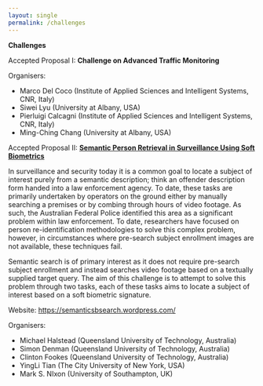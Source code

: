 ```yaml
---
layout: single
permalink: /challenges
---
```

**Challenges**

Accepted Proposal I: **Challenge on Advanced Traffic Monitoring**

Organisers:<br/>
- Marco Del Coco (Institute of Applied Sciences and Intelligent Systems, CNR, Italy)
- Siwei Lyu (University at Albany, USA)
- Pierluigi Calcagni (Institute of Applied Sciences and Intelligent Systems, CNR, Italy)
- Ming-Ching Chang (University at Albany, USA)

Accepted Proposal II: **<a href="https://semanticsbsearch.wordpress.com/">Semantic Person Retrieval in Surveillance Using Soft Biometrics</a>**

In surveillance and security today it is a common goal to locate a subject of interest purely from a semantic description; think an offender description form handed into a law enforcement agency. To date, these tasks are primarily undertaken by operators on the ground either by manually searching a premises or by combing through hours of video footage. As such, the Australian Federal Police identified this area as a significant problem within law enforcement. To date, researchers have focused on person re-identification methodologies to solve this complex problem, however, in circumstances where pre-search subject enrollment images are not available, these techniques fail.

Semantic search is of primary interest as it does not require pre-search subject enrollment and instead searches video footage based on a textually supplied target query. The aim of this challenge is to attempt to solve this problem through two tasks, each of these tasks aims to locate a subject of interest based on a soft biometric signature.

Website: <a href="https://semanticsbsearch.wordpress.com/">https://semanticsbsearch.wordpress.com/</a>

Organisers:
- Michael Halstead (Queensland University of Technology, Australia)
- Simon Denman (Queensland University of Technology, Australia)
- Clinton Fookes (Queensland University of Technology, Australia)
- YingLi Tian (The City University of New York, USA)
- Mark S. NIxon (University of Southampton, UK)